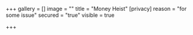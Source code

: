 +++
gallery = []
image = ""
title = "Money Heist"
[privacy]
reason = "for some issue"
secured = "true"
visible = true

+++
